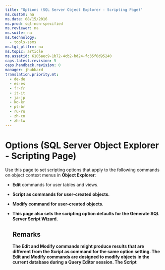 ```yaml
---
title: "Options (SQL Server Object Explorer - Scripting Page)"
ms.custom: na
ms.date: 08/15/2016
ms.prod: sql-non-specified
ms.reviewer: na
ms.suite: na
ms.technology: 
  - tools-ssms
ms.tgt_pltfrm: na
ms.topic: article
ms.assetid: 6105aec9-1b72-4cb2-bd24-fc35f6d95240
caps.latest.revision: 5
caps.handback.revision: 0
manager: jhubbard
translation.priority.mt: 
  - de-de
  - es-es
  - fr-fr
  - it-it
  - ja-jp
  - ko-kr
  - pt-br
  - ru-ru
  - zh-cn
  - zh-tw
---
```

# Options (SQL Server Object Explorer - Scripting Page)
Use this page to set scripting options that apply to the following commands on object context menus in **Object Explorer**:  
  
-   **Edit** commands for user tables and views.  
  
-   **Script <object> as** commands for user-created objects.  
  
-   **Modify** command for user-created objects.  
  
-   This page also sets the scripting option defaults for the **Generate SQL Server Script Wizard**.  
  
## Remarks  
The **Edit** and **Modify** commands might produce results that are different from the **Script <object> as** command for the same option setting. The **Edit** and **Modify** commands are designed to modify objects in the current database during a Query Editor session. The **Script <object> as** command is designed to generate a script so that it can be used later to create objects.  
  
## Options  
Specify scripting options by selecting from the available settings in the list to the right of each option.  
  
### General Scripting Options  
**Delimit individual statements**  
Separates individual  Transact\-SQL  statements by using a batch separator. To change the default batch separator for **Query Editor**, select **Tools**/**Options**/**Query Execution**/**SQL Server**/**General**/**Batch separator**. Default is False. For more information, see [GO (Transact-SQL)](assetId:///b2ca6791-3a07-4209-ba8e-2248a92dd738).  
  
**Include descriptive headers**  
Adds descriptive comments to the script by separating the script into sections for each object. Default is True. For more information, see [/*...*/ (Comment) (Transact-SQL)](assetId:///4d9ab1b2-4bbb-4c16-beb1-cafc1af7417c).  
  
**Include vardecimal options**  
Includes the vardecimal storage options. Default is False. For more information, see and [sp_db_vardecimal_storage_format (Transact-SQL)](assetId:///9920b2f7-b802-4003-913c-978c17ae4542).  
  
**Script change tracking**  
Includes change tracking information in the script.  
  
**Script for server version**  
Creates a script that can be run on the selected version of  SQL Server . Features that are new in SQL Server 2016 cannot be scripted for earlier versions. Some scripts that are created for SQL Server 2016 cannot be executed on servers that are running on an earlier version of  SQL Server , or on a database that has an earlier [database compatibility level setting](assetId:///ca5fd220-d5ea-4182-8950-55d4101a86f6).  
  
**Script full-text catalogs**  
Includes a script for full-text catalogs. Default is False. For more information, see [CREATE FULLTEXT CATALOG (Transact-SQL)](assetId:///d7a8bd93-e2d7-4a40-82ef-39069e65523b).  
  
**Script USE <database>**  
Adds the USE DATABASE statement to the script to create database objects in the context of the current **Object Explorer** database. When the script is expected for use in a different database, select False to omit. Default is True. For more information, see [USE (Transact-SQL)](assetId:///c05acac8-c063-4770-8e36-d7f71d500b10).  
  
### Object Scripting Options  
**Generate script for dependent objects**  
Generates a script for additional objects that are required when the script for the selected object is executed. Default is False.  
  
**Include If NOT EXISTS clause**  
Includes a statement to check that each object does not exist in the database before trying to create the object. Default is False. For more information, see [IF...ELSE (Transact-SQL)](assetId:///676c881f-dee1-417a-bc51-55da62398e81) and [EXISTS (Transact-SQL)](assetId:///b6510a65-ac38-4296-a3d5-640db0c27631).  
  
**Schema qualify object names**  
Qualifies object names with the object schema. Default is False. For more information, see [Create a Database Schema](assetId:///ed2a5522-f4d2-4111-95a4-d3e1e5081739).  
  
**Script extended properties**  
Includes extended properties in the script if the object has extended properties. Default is False. For more information, see [sp_addextendedproperty (Transact-SQL)](assetId:///565483ea-875b-4133-b327-d0006d2d7b4c).  
  
**Script owner**  
Includes the owner in the generated script. Default is False.  
  
**Script permissions**  
Includes permissions on database objects in the script. Default is True. For more information, see [Permissions](assetId:///f28e3dea-24e6-4a81-877b-02ec4c7e36b9).  
  
### Table/View Options  
The following options apply only to scripts for tables or views.  
  
**Convert user-defined data types to base types**  
Converts user-defined data types to the base types from which they were created. Use True when the source database user-defined data types do not exist in the database where the script will be run. Use False to keep the user-defined data types. Default is False. For more information, see [CREATE TYPE (Transact-SQL)](assetId:///2202236b-e09f-40a1-bbc7-b8cff7488905).  
  
**Generate SET ANSI PADDING commands**  
Adds the SET ANSI_PADDING statement before and after each CREATE TABLE statement. Default is True. For more information, see [SET ANSI_PADDING (Transact-SQL)](assetId:///92bd29a3-9beb-410e-b7e0-7bc1dc1ae6d0).  
  
**Include collation**  
Includes collation in column definition. Default is True. For more information, see [Collation and Unicode Support](assetId:///92d34f48-fa2b-47c5-89d3-a4c39b0f39eb).  
  
**Include IDENTITY property**  
Includes definitions for IDENTITY seed and IDENTITY increment. Default is True. For more information, see [IDENTITY (Property) (Transact-SQL)](assetId:///8429134f-c821-4033-a07c-f782a48d501c).  
  
**Schema qualify foreign key references**  
Adds the schema name to table references for FOREIGN KEY constraints. Default is True.  
  
**Script bound defaults and rules**  
Includes the **sp_bindefault** and **sp_bindrule** binding stored procedure calls. Default is True. For more information, see [sp_bindefault (Transact-SQL)](assetId:///3da70c10-68d0-4c16-94a5-9e84c4a520f6) and [sp_bindrule (Transact-SQL)](assetId:///2606073e-c52f-498d-a923-5026b9d97e67).  
  
**Script CHECK constraints**  
Adds [CHECK constraints](assetId:///637098af-2567-48f8-90f4-b41df059833e) to the script. Default is True.  
  
**Script defaults**  
Includes column default values in the script. Default is False. For more information, see [CREATE DEFAULT (Transact-SQL)](assetId:///08475db4-7d90-486a-814c-01a99d783d41).  
  
**Script file groups**  
Specifies the filegroup in the ON clause for table definitions. Default is False. For more information, see [CREATE TABLE (Transact-SQL)](assetId:///1e068443-b9ea-486a-804f-ce7b6e048e8b).  
  
**Script foreign keys**  
Includes [FOREIGN KEY constraints](assetId:///31fbcc9f-2dc5-4bf9-aa50-ed70ec7b5bcd) in the script. Default is False.  
  
**Script full-text indexes**  
Includes full-text indexes in the script. Default is False. For more information, see [CREATE FULLTEXT INDEX (Transact-SQL)](assetId:///8b80390f-5f8b-4e66-9bcc-cabd653c19fd).  
  
**Script indexes**  
Includes clustered, nonclustered, and XML indexes in the script. Default is True. For more information, see [CREATE INDEX (Transact-SQL)](assetId:///d2297805-412b-47b5-aeeb-53388349a5b9).  
  
**Script partition schemes**  
Includes table partitioning schemes in the script. Default is False. For more information, see [CREATE PARTITION SCHEME (Transact-SQL)](assetId:///5b21c53a-b4f4-4988-89a2-801f512126e4).  
  
**Script primary keys**  
Includes [Primary and Foreign Key Constraints](assetId:///31fbcc9f-2dc5-4bf9-aa50-ed70ec7b5bcd) in the script. Default is True.  
  
**Script statistics**  
Includes user-defined statistics in the script. Default is False. For more information, see [CREATE STATISTICS (Transact-SQL)](assetId:///b23e2f6b-076c-4e6d-9281-764bdb616ad2).  
  
**Script triggers**  
Include triggers in the script. Default is False. For more information, see [CREATE TRIGGER (Transact-SQL)](assetId:///edeced03-decd-44c3-8c74-2c02f801d3e7).  
  
**Script unique keys**  
Includes [Unique Constraints and Check Constraints](assetId:///637098af-2567-48f8-90f4-b41df059833e) in the script. Default is False.  
  
**Script view columns**  
Declares view columns in view headers. Default is False. For more information, see [CREATE VIEW (Transact-SQL)](assetId:///aecc2f73-2ab5-4db9-b1e6-2f9e3c601fb9).  
  
**ScriptDriIncludeSystemNames**  
Includes system generated constraint names to enforce declarative referential integrity. Default is False. For more information, see [REFERENTIAL_CONSTRAINTS (Transact-SQL)](assetId:///5d358f18-0a85-4b55-af4b-98d5f4cd1020).  
  
## See Also  
[Generate Scripts (SQL Server Management Studio)](assetId:///9711c617-3c68-4e5a-aea3-befc64d51524)  
  
